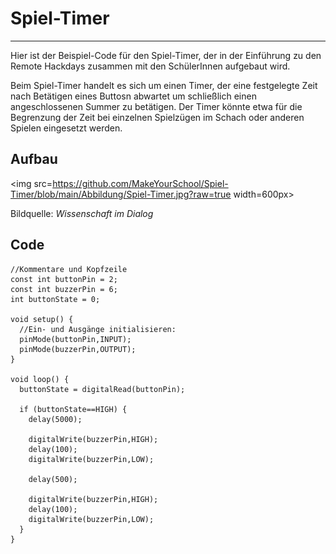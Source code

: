 # Spiel-Timer
----
Hier ist der Beispiel-Code für den Spiel-Timer, der in der Einführung zu den Remote Hackdays zusammen mit den SchülerInnen aufgebaut wird.

Beim Spiel-Timer handelt es sich um einen Timer, der eine festgelegte Zeit nach Betätigen eines Buttosn abwartet um schließlich einen angeschlossenen Summer zu betätigen. Der Timer könnte etwa für die Begrenzung der Zeit bei einzelnen Spielzügen im Schach oder anderen Spielen eingesetzt werden. 

## Aufbau

<img src=https://github.com/MakeYourSchool/Spiel-Timer/blob/main/Abbildung/Spiel-Timer.jpg?raw=true width=600px>

Bildquelle: *Wissenschaft im Dialog*

## Code

```
//Kommentare und Kopfzeile
const int buttonPin = 2;
const int buzzerPin = 6;
int buttonState = 0;

void setup() {
  //Ein- und Ausgänge initialisieren:
  pinMode(buttonPin,INPUT);
  pinMode(buzzerPin,OUTPUT);
}

void loop() {
  buttonState = digitalRead(buttonPin);
  
  if (buttonState==HIGH) {
    delay(5000);
    
    digitalWrite(buzzerPin,HIGH);
    delay(100);
    digitalWrite(buzzerPin,LOW);
    
    delay(500);
    
    digitalWrite(buzzerPin,HIGH);
    delay(100);
    digitalWrite(buzzerPin,LOW);
  }
}

```

